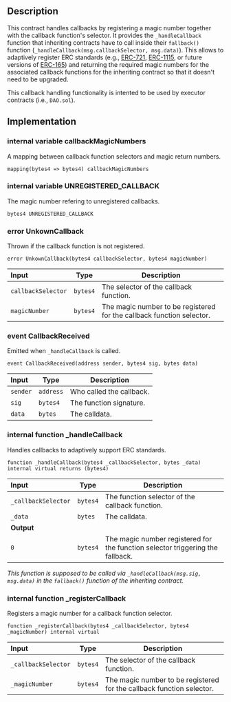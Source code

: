 
## Description

This contract handles callbacks by registering a magic number together with the callback function's selector. It provides the `_handleCallback` function that inheriting contracts have to call inside their `fallback()` function  (`_handleCallback(msg.callbackSelector, msg.data)`).  This allows to adaptively register ERC standards (e.g., [ERC-721](https://eips.ethereum.org/EIPS/eip-721), [ERC-1115](https://eips.ethereum.org/EIPS/eip-1155), or future versions of [ERC-165](https://eips.ethereum.org/EIPS/eip-165)) and returning the required magic numbers for the associated callback functions for the inheriting contract so that it doesn't need to be upgraded.

This callback handling functionality is intented to be used by executor contracts (i.e., `DAO.sol`).

## Implementation

### internal variable callbackMagicNumbers

A mapping between callback function selectors and magic return numbers.

```solidity
mapping(bytes4 => bytes4) callbackMagicNumbers 
```

### internal variable UNREGISTERED_CALLBACK

The magic number refering to unregistered callbacks.

```solidity
bytes4 UNREGISTERED_CALLBACK 
```

###  error UnkownCallback

Thrown if the callback function is not registered.

```solidity
error UnkownCallback(bytes4 callbackSelector, bytes4 magicNumber) 
```

| Input | Type | Description |
|:----- | ---- | ----------- |
| `callbackSelector` | `bytes4` | The selector of the callback function. |
| `magicNumber` | `bytes4` | The magic number to be registered for the callback function selector. |

###  event CallbackReceived

Emitted when `_handleCallback` is called.

```solidity
event CallbackReceived(address sender, bytes4 sig, bytes data) 
```

| Input | Type | Description |
|:----- | ---- | ----------- |
| `sender` | `address` | Who called the callback. |
| `sig` | `bytes4` | The function signature. |
| `data` | `bytes` | The calldata. |

### internal function _handleCallback

Handles callbacks to adaptively support ERC standards.

```solidity
function _handleCallback(bytes4 _callbackSelector, bytes _data) internal virtual returns (bytes4) 
```

| Input | Type | Description |
|:----- | ---- | ----------- |
| `_callbackSelector` | `bytes4` | The function selector of the callback function. |
| `_data` | `bytes` | The calldata. |
| **Output** | |
|  `0`  | `bytes4` | The magic number registered for the function selector triggering the fallback. |

*This function is supposed to be called via `_handleCallback(msg.sig, msg.data)` in the `fallback()` function of the inheriting contract.*
### internal function _registerCallback

Registers a magic number for a callback function selector.

```solidity
function _registerCallback(bytes4 _callbackSelector, bytes4 _magicNumber) internal virtual 
```

| Input | Type | Description |
|:----- | ---- | ----------- |
| `_callbackSelector` | `bytes4` | The selector of the callback function. |
| `_magicNumber` | `bytes4` | The magic number to be registered for the callback function selector. |

<!--CONTRACT_END-->

